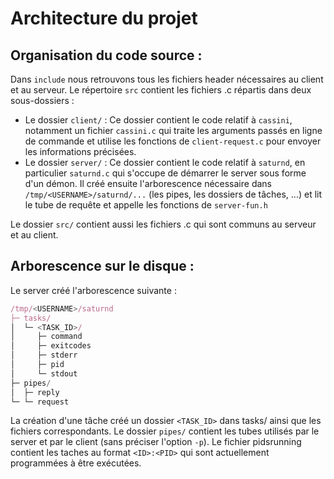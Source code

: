 # Architecture du projet 

## Organisation du code source :

Dans `include` nous retrouvons tous les fichiers header nécessaires au client et au serveur. Le répertoire `src` contient les fichiers .c répartis dans deux sous-dossiers :
- Le dossier `client/` :
Ce dossier contient le code relatif à `cassini`, notamment un fichier `cassini.c` qui traite les arguments passés en ligne de commande et utilise les fonctions de `client-request.c` pour envoyer les informations précisées.
- Le dossier `server/` :
Ce dossier contient le code relatif à `saturnd`, en particulier `saturnd.c` qui s'occupe de démarrer le server sous forme d'un démon. Il créé ensuite l'arborescence nécessaire dans `/tmp/<USERNAME>/saturnd/...` (les pipes, les dossiers de tâches, ...) et lit le tube de requête et appelle les fonctions de `server-fun.h`

Le dossier `src/` contient aussi les fichiers .c qui sont communs au serveur et au client.

## Arborescence sur le disque :

Le server créé l'arborescence suivante :

```js
/tmp/<USERNAME>/saturnd
├─ tasks/
│  └─ <TASK_ID>/
│     ├─ command
│     ├─ exitcodes
│     ├─ stderr
│     ├─ pid
│     └─ stdout
├─ pipes/
│  ├─ reply
└─ └─ request

```

La création d'une tâche créé un dossier `<TASK_ID>` dans tasks/ ainsi que les fichiers correspondants. Le dossier `pipes/` contient les tubes utilisés par le server et par le client (sans préciser l'option `-p`).
Le fichier pidsrunning contient les taches au format `<ID>:<PID>` qui sont actuellement programmées à être exécutées.